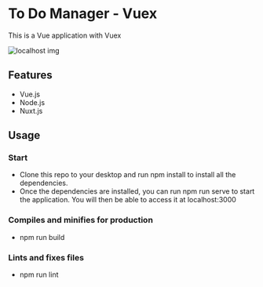 # To Do Manager - Vuex
This is a Vue application with Vuex 


![localhost img](https://github.com/LimaCarol/ToDoManager-Vuex/master/src/assets/localhost.png)

## Features
- Vue.js
- Node.js
- Nuxt.js

## Usage 

### Start
- Clone this repo to your desktop and run npm install to install all the dependencies.
- Once the dependencies are installed, you can run npm run serve to start the application. You will then be able to access it at localhost:3000

### Compiles and minifies for production
- npm run build

### Lints and fixes files
- npm run lint
